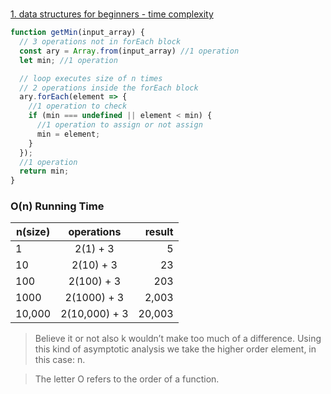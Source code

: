 #
[1. data structures for beginners - time complexity](https://adrianmejia.com/blog/2018/04/04/how-you-can-change-the-world-learning-data-structures-algorithms-free-online-course-tutorial/)

```javascript
function getMin(input_array) {
  // 3 operations not in forEach block
  const ary = Array.from(input_array) //1 operation
  let min; //1 operation

  // loop executes size of n times
  // 2 operations inside the forEach block
  ary.forEach(element => {
    //1 operation to check
    if (min === undefined || element < min) {
      //1 operation to assign or not assign
      min = element;
    }
  });
  //1 operation
  return min;
}
```
### O(n) Running Time

| n(size)       | operations      | result  |
| ------------- |:---------------:| -------:|
| 1             | 2(1) + 3        | 5       |
| 10            | 2(10) + 3       | 23      |
| 100           | 2(100) + 3      | 203     |
| 1000          | 2(1000) + 3     | 2,003   |
| 10,000        | 2(10,000) + 3   | 20,003  |

> Believe it or not also k wouldn’t make too much of a difference. Using this kind of asymptotic analysis we take the higher order element, in this case: n.

> The letter O refers to the order of a function.
